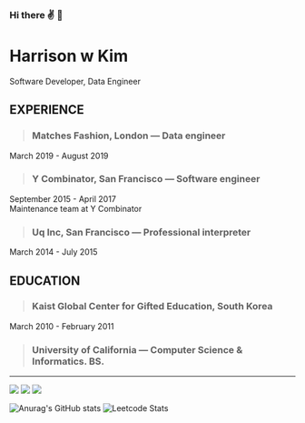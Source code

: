 ### Hi there ✌ 🫤
# Harrison w Kim  

Software Developer, Data Engineer

## EXPERIENCE

> ### Matches Fashion, London — Data engineer
March 2019 - August 2019

> ### Y Combinator, San Francisco — Software engineer
September 2015 - April 2017   
Maintenance team at Y Combinator

> ### Uq Inc, San Francisco — Professional interpreter
March 2014 - July 2015


## EDUCATION
> ### Kaist Global Center for Gifted Education, South Korea
March 2010 - February 2011

> ### University of California — Computer Science & Informatics. BS.

--------

  
<img src="https://img.shields.io/badge/Wootak95@gmail.com-F05138?style=flat-square&logo=Gmail&logoColor=white"/>
<a href="https://www.linkedin.com/in/wootak-kim-9bb981119/"><img src="https://img.shields.io/badge/LinkedIn-0077b5?style=flat-square&logo=Linkedin&logoColor=white&link=https://www.linkedin.com/in/wootak-kim-9bb981119/"/></a>
<a href="https://instagram.com/harrisommm?igshid=YmMyMTA2M2Y="><img src="https://img.shields.io/badge/Instagram-8a3ab9?style=flat-square&logo=Instagram&logoColor=white&link=https://instagram.com/harrisommm?igshid=YmMyMTA2M2Y="/></a>

![Anurag's GitHub stats](https://github-readme-stats.vercel.app/api?username=Harrisommm&show_icons=true&theme=github_dark)
![Leetcode Stats](https://leetcard.jacoblin.cool/Harrisommm?theme=dark)  



